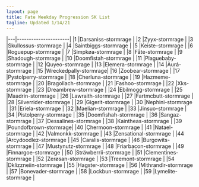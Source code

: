 ```yaml
---
layout: page
title: Fate Weekday Progression SK List
tagline: Updated 1/14/21
---
```

|---|----------------------|
|1  |Darsaniss-stormrage   |
|2  |Zyyx-stormrage        |
|3  |Skullossus-stormrage  |
|4  |Saintbiggs-stormrage  |
|5  |Keiste-stormrage      |
|6  |Roguepup-stormrage    |
|7  |Simpkøa-stormrage     |
|8  |Fåte-stormrage        |
|9  |Shadough-stormrage    |
|10 |Doomfistah-stormrage  |
|11 |Plaguebaby-stormrage  |
|12 |Quyeo-stormrage       |
|13 |Elemera-stormrage     |
|14 |Àurá-stormrage        |
|15 |Wreckedpally-stormrage|
|16 |Zoobear-stormrage     |
|17 |Pystolperry-stormrage |
|18 |Cherluna-stormrage    |
|19 |Hazmeme-stormrage     |
|20 |Bragollach-stormrage  |
|21 |Fashoo-stormrage      |
|22 |Xks-stormrage         |
|23 |Dreambrew-stormrage   |
|24 |Ebilmogg-stormrage    |
|25 |Maadrin-stormrage     |
|26 |Lawraith-stormrage    |
|27 |Fartmcbutt-stormrage  |
|28 |Silverrider-stormrage |
|29 |Gigerit-stormrage     |
|30 |Nephini-stormrage     |
|31 |Eriela-stormrage      |
|32 |Maelian-stormrage     |
|33 |Jinsuo-stormrage      |
|34 |Pistolperry-stormrage |
|35 |Doomfishah-stormrage  |
|36 |Sangaz-stormrage      |
|37 |Dessalines-stormrage  |
|38 |Kaintheas-stormrage   |
|39 |Poundofbrown-stormrage|
|40 |Çhermoon-stormrage    |
|41 |Natael-stormrage      |
|42 |Valmonkk-stormrage    |
|43 |Zensational-stormrage |
|44 |Arcydoodlez-stormrage |
|45 |Caralis-stormrage     |
|46 |Burgowits-stormrage   |
|47 |Mustynutz-stormrage   |
|48 |Friarbacon-stormrage  |
|49 |Finnargoe-stormrage   |
|50 |Sträwberrii-stormrage |
|51 |Clementines-stormrage |
|52 |Zerøsan-stormrage     |
|53 |Treemont-stormrage    |
|54 |Dklizzneiin-stormrage |
|55 |Hagster-stormrage     |
|56 |Mìthrandìr-stormrage  |
|57 |Bonevader-stormrage   |
|58 |Lockbun-stormrage     |
|59 |Lymelite-stormrage    |
